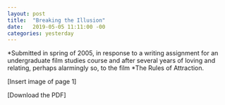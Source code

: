 ```yaml
---
layout: post
title:  "Breaking the Illusion"
date:   2019-05-05 11:11:00 -00
categories: yesterday
---
```

*Submitted in spring of 2005, in response to a writing assignment for an undergraduate film studies course and after several years of loving and relating, perhaps alarmingly so, to the film *The Rules of Attraction.

[Insert image of page 1]

[Download the PDF]
